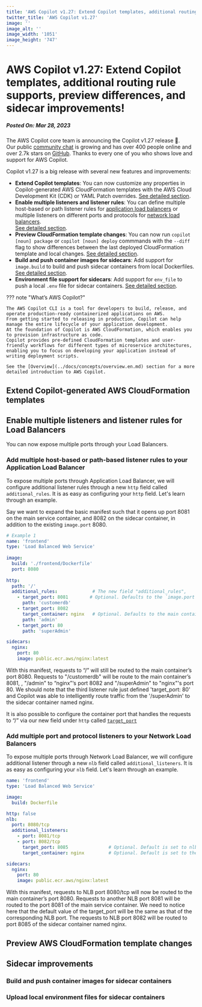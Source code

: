 ```yaml
---
title: 'AWS Copilot v1.27: Extend Copilot templates, additional routing rule supports, preview differences, and sidecar improvements!'
twitter_title: 'AWS Copilot v1.27'
image: ''
image_alt: ''
image_width: '1051'
image_height: '747'
---
```


# AWS Copilot v1.27: Extend Copilot templates, additional routing rule supports, preview differences, and sidecar improvements!
##### Posted On: Mar 28, 2023

The AWS Copilot core team is announcing the Copilot v1.27 release 🚀.  
Our public [сommunity сhat](https://app.gitter.im/#/room/#aws_copilot-cli:gitter.im) is growing and has over 400 people online and over 2.7k stars on [GitHub](http://github.com/aws/copilot-cli/).
Thanks to every one of you who shows love and support for AWS Copilot.

Copilot v1.27 is a big release with several new features and improvements:

- **Extend Copilot templates**: You can now customize any properties in Copilot-generated AWS CloudFormation templates 
with the AWS Cloud Development Kit (CDK) or YAML Patch overrides. [See detailed section](#extend-copilot-generated-aws-cloudformation-templates).
- **Enable multiple listeners and listener rules**: You can define multiple host-based or path listener rules for [application load balancers](../docs/manifest/lb-web-service.en.md#http)
or multiple listeners on different ports and protocols for [network load balancers](../docs/manifest/lb-web-service.en.md#nlb).  
  [See detailed section](#enable-multiple-listeners-and-listener-rules-for-load-balancers).
- **Preview CloudFormation template changes**: You can now run `copilot [noun] package` or `copilot [noun] deploy` commmands with the `--diff` flag to show differences
  between the last deployed CloudFormation template and local changes. [See detailed section](#preview-aws-cloudformation-template-changes).
- **Build and push container images for sidecars**: Add support for `image.build` to build and push sidecar containers from local Dockerfiles. [See detailed section](#build-and-push-container-images-for-sidecar-containers).
- **Environment file support for sidecars**: Add support for `env_file` to push a local `.env` file for sidecar containers. [See detailed section](#upload-local-environment-files-for-sidecar-containers).

??? note "What’s AWS Copilot?"

    The AWS Copilot CLI is a tool for developers to build, release, and operate production-ready containerized applications on AWS.
    From getting started to releasing in production, Copilot can help manage the entire lifecycle of your application development.
    At the foundation of Copilot is AWS CloudFormation, which enables you to provision infrastructure as code.
    Copilot provides pre-defined CloudFormation templates and user-friendly workflows for different types of microservice architectures,
    enabling you to focus on developing your application instead of writing deployment scripts.

    See the [Overview](../docs/concepts/overview.en.md) section for a more detailed introduction to AWS Copilot.

## Extend Copilot-generated AWS CloudFormation templates

## Enable multiple listeners and listener rules for Load Balancers
You can now expose multiple ports through your Load Balancers.
### Add multiple host-based or path-based listener rules to your Application Load Balancer
To expose multiple ports through Application Load Balancer, we will configure additional listener rules through a new `http` field called `additional_rules`. 
It is as easy as configuring your `http` field. Let's learn through an example. 

Say we want to expand the basic manifest such that it opens up port 8081 on the main service container, and 8082 on the sidecar container, in addition to the existing `image.port` 8080.
```yaml
# Example 1
name: 'frontend'
type: 'Load Balanced Web Service'
 
image:
  build: './frontend/Dockerfile'
  port: 8080
  
http:
  path: '/'
  additional_rules:             # The new field "additional_rules",
    - target_port: 8081        # Optional. Defaults to the `image.port`.
      path: 'customerdb'
    - target_port: 8082
      target_container: nginx   # Optional. Defaults to the main container. 
      path: 'admin'
    - target_port: 80
      path: 'superAdmin'

sidecars:
  nginx:
    port: 80
    image: public.ecr.aws/nginx:latest
```
With this manifest, requests to “/” will still be routed to the main container’s port 8080. Requests to "/customerdb" will be route to the main container’s 8081, 
, "/admin" to “nginx”‘s port 8082 and "/superAdmin" to "nginx"'s port 80. We should note that the third listener rule just defined 'target_port: 80' 
and Copilot was able to intelligently route traffic from the '/superAdmin' to the sidecar container named nginx.

It is also possible to configure the container port that handles the requests to “/” via our new field under `http` called [`target_port`]()
### Add multiple port and protocol listeners to your Network Load Balancers
To expose multiple ports through Network Load Balancer, we will configure additional listener through a new `nlb` field called `additional_listeners`.
It is as easy as configuring your `nlb` field. Let's learn through an example.

```yaml
name: 'frontend'
type: 'Load Balanced Web Service'

image:
  build: Dockerfile

http: false
nlb:
  port: 8080/tcp
  additional_listeners:
    - port: 8081/tcp
    - port: 8082/tcp
      target_port: 8085               # Optional. Default is set to nlb port of the specific listener 
      target_container: nginx         # Optional. Default is set to the main container

sidecars:
  nginx:
    port: 80
    image: public.ecr.aws/nginx:latest
```
With this manifest, requests to NLB port 8080/tcp will now be routed to the main container’s port 8080. 
Requests to another NLB port 8081 will be routed to the port 8081 of the main service container. 
We need to notice here that the default value of the target_port will be the same as that of the corresponding NLB port. 
The requests to NLB port 8082 will be routed to port 8085 of the sidecar container named nginx.

## Preview AWS CloudFormation template changes

## Sidecar improvements

### Build and push container images for sidecar containers

### Upload local environment files for sidecar containers
